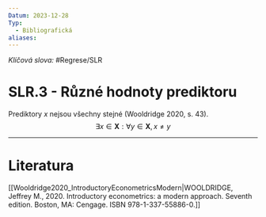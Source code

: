 ```yaml
---
Datum: 2023-12-28
Typ:
  - Bibliografická
aliases:
---
```

*Klíčová slova:* #Regrese/SLR 
# SLR.3 - Různé hodnoty prediktoru
Prediktory $x$ nejsou všechny stejné (Wooldridge 2020, s. 43).
$$
\exists x \in \mathbf{X} : \forall y \in \mathbf{X}, \, x \neq y
$$
- - -
# Literatura
[[Wooldridge2020_IntroductoryEconometricsModern|WOOLDRIDGE, Jeffrey M., 2020. Introductory econometrics: a modern approach. Seventh edition. Boston, MA: Cengage. ISBN 978-1-337-55886-0.]]
